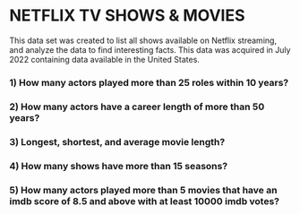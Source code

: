 # NETFLIX TV SHOWS & MOVIES

This data set was created to list all shows available on Netflix streaming, and analyze the data to find interesting facts. This data was acquired in July 2022 containing data available in the United States.

### 1) How many actors played more than 25 roles within 10 years?

### 2) How many actors have a career length of more than 50 years?

### 3) Longest, shortest, and average movie length?

### 4) How many shows have more than 15 seasons?

### 5) How many actors played more than 5 movies that have an imdb score of 8.5 and above with at least 10000 imdb votes?
